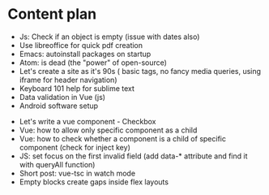 # Content plan

+ Js: Check if an object is empty (issue with dates also)
+ Use libreoffice for quick pdf creation
+ Emacs: autoinstall packages on startup
+ Atom: is dead (the "power" of open-source)
+ Let's create a site as it's 90s ( basic tags, no fancy media queries, using iframe for header navigation)
+ Keyboard 101 help for sublime text
+ Data validation in Vue (js)
+ Android software setup
- Let's write a vue component - Checkbox
- Vue: how to allow only specific component as a child
- Vue: how to check whether a component is a child of specific component (check for inject key)
- JS: set focus on the first invalid field (add data-* attribute and find it with queryAll function)
- Short post: vue-tsc in watch mode
- Empty blocks create gaps inside flex layouts
